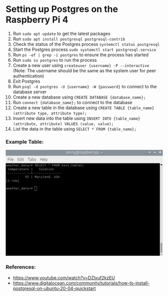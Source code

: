 # Setting up Postgres on the Raspberry Pi 4

1. Run `sudo apt update` to get the latest packages
2. Run `sudo apt install postgresql postgresql-contrib`
3. Check the status of the Postgres process `systemctl status postgresql`
4. Start the Postgres process `sudo systemctl start postgresql.service`
5. Run `ps -ef | grep -i postgres` to ensure the process has started
6. Run `sudo su postgres` to run the process
7. Create a new user using `createuser {username} -P --interactive` (Note: The username should be the same as the system user for peer authentication)
8. Exit Postgres
9. Run `psql -d postgres -U {username} -W {password}` to connect to the database server
10. Create a new database using `CREATE DATABASE {database_name};`
11. Run `connect {database_name};` to connect to the database
12. Create a new table in the database using `CREATE TABLE {table_name} (attribute type, attribute type);`
13. Insert new data into the table using `INSERT INTO {table_name} (attribute, attribute) VALUES (value, value);`
14. List the data in the table using `SELECT * FROM {table_name};`

### Example Table:
![Simple Postgres Database with Table](/running_postgres-table.PNG)

### References:
- https://www.youtube.com/watch?v=DZlxuf2kzEU
- https://www.digitalocean.com/community/tutorials/how-to-install-postgresql-on-ubuntu-20-04-quickstart